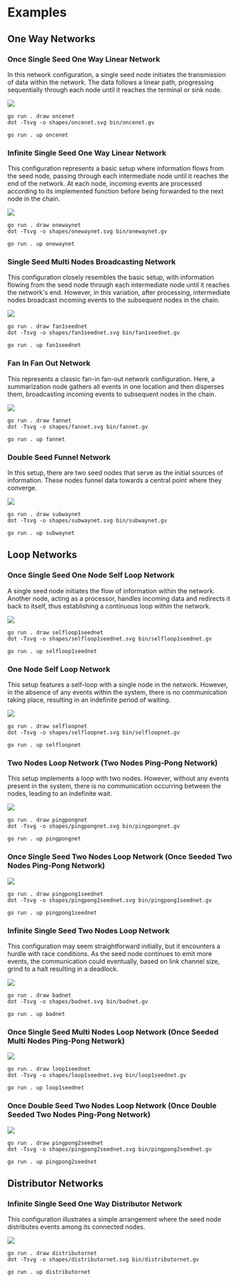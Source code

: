# Examples

## One Way Networks

### Once Single Seed One Way Linear Network

In this network configuration, a single seed node initiates the transmission of data within the network. The data
follows a linear path, progressing sequentially through each node until it reaches the terminal or sink node.

![](shapes/oncenet.svg)

```shell
go run . draw oncenet
dot -Tsvg -o shapes/oncenet.svg bin/oncenet.gv
```

```shell
go run . up oncenet
```

### Infinite Single Seed One Way Linear Network

This configuration represents a basic setup where information flows from the seed node, passing through each
intermediate node until it reaches the end of the network. At each node, incoming events are processed according to its
implemented function before being forwarded to the next node in the chain.

![](shapes/onewaynet.svg)

```shell
go run . draw onewaynet
dot -Tsvg -o shapes/onewaynet.svg bin/onewaynet.gv
```

```shell
go run . up onewaynet
```

### Single Seed Multi Nodes Broadcasting Network

This configuration closely resembles the basic setup, with information flowing from the seed node through each
intermediate node until it reaches the network's end. However, in this variation, after processing, intermediate nodes
broadcast incoming events to the subsequent nodes in the chain.

![](shapes/fan1seednet.svg)

```shell
go run . draw fan1seednet
dot -Tsvg -o shapes/fan1seednet.svg bin/fan1seednet.gv
```

```shell
go run . up fan1seednet
```

### Fan In Fan Out Network

This represents a classic fan-in fan-out network configuration. Here, a summarization node gathers all events in one
location and then disperses them, broadcasting incoming events to subsequent nodes in the chain.

![](shapes/fannet.svg)

```shell
go run . draw fannet
dot -Tsvg -o shapes/fannet.svg bin/fannet.gv
```

```shell
go run . up fannet
```

### Double Seed Funnel Network

In this setup, there are two seed nodes that serve as the initial sources of information. These nodes funnel data
towards a central point where they converge.

![](shapes/subwaynet.svg)

```shell
go run . draw subwaynet
dot -Tsvg -o shapes/subwaynet.svg bin/subwaynet.gv
```

```shell
go run . up subwaynet
```

## Loop Networks

### Once Single Seed One Node Self Loop Network

A single seed node initiates the flow of information within the network. Another node, acting as a processor, handles
incoming data and redirects it back to itself, thus establishing a continuous loop within the network.

![](shapes/selfloop1seednet.svg)

```shell
go run . draw selfloop1seednet
dot -Tsvg -o shapes/selfloop1seednet.svg bin/selfloop1seednet.gv
```

```shell
go run . up selfloop1seednet
```

### One Node Self Loop Network

This setup features a self-loop with a single node in the network. However, in the absence of any events within the
system, there is no communication taking place, resulting in an indefinite period of waiting.

![](shapes/selfloopnet.svg)

```shell
go run . draw selfloopnet
dot -Tsvg -o shapes/selfloopnet.svg bin/selfloopnet.gv
```

```shell
go run . up selfloopnet
```

### Two Nodes Loop Network (Two Nodes Ping-Pong Network)

This setup implements a loop with two nodes. However, without any events present in the system, there is no
communication occurring between the nodes, leading to an indefinite wait.

![](shapes/pingpongnet.svg)

```shell
go run . draw pingpongnet
dot -Tsvg -o shapes/pingpongnet.svg bin/pingpongnet.gv
```

```shell
go run . up pingpongnet
```

### Once Single Seed Two Nodes Loop Network (Once Seeded Two Nodes Ping-Pong Network)

![](shapes/pingpong1seednet.svg)

```shell
go run . draw pingpong1seednet
dot -Tsvg -o shapes/pingpong1seednet.svg bin/pingpong1seednet.gv
```

```shell
go run . up pingpong1seednet
```

### Infinite Single Seed Two Nodes Loop Network

This configuration may seem straightforward initially, but it encounters a hurdle with race conditions. As the seed node
continues to emit more events, the communication could eventually, based on link channel size, grind to a halt resulting
in a deadlock.

![](shapes/badnet.svg)

```shell
go run . draw badnet
dot -Tsvg -o shapes/badnet.svg bin/badnet.gv
```

```shell
go run . up badnet
```

### Once Single Seed Multi Nodes Loop Network (Once Seeded Multi Nodes Ping-Pong Network)

![](shapes/loop1seednet.svg)

```shell
go run . draw loop1seednet
dot -Tsvg -o shapes/loop1seednet.svg bin/loop1seednet.gv
```

```shell
go run . up loop1seednet
```

### Once Double Seed Two Nodes Loop Network (Once Double Seeded Two Nodes Ping-Pong Network)

![](shapes/pingpong2seednet.svg)

```shell
go run . draw pingpong2seednet
dot -Tsvg -o shapes/pingpong2seednet.svg bin/pingpong2seednet.gv
```

```shell
go run . up pingpong2seednet
```

## Distributor Networks

### Infinite Single Seed One Way Distributor Network

This configuration illustrates a simple arrangement where the seed node distributes events among its connected nodes.

![](shapes/distributornet.svg)


```shell
go run . draw distributornet
dot -Tsvg -o shapes/distributornet.svg bin/distributornet.gv
```

```shell
go run . up distributornet
```
